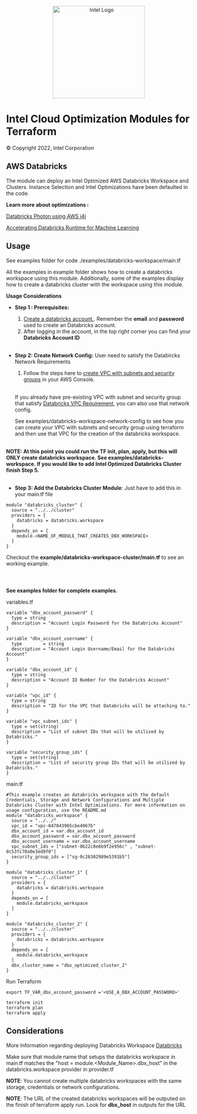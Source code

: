 <p align="center">
  <img src="https://github.com/OTCShare2/terraform-intel-hashicorp/blob/main/images/logo-classicblue-800px.png?raw=true" alt="Intel Logo" width="250"/>
</p>

# Intel Cloud Optimization Modules for Terraform

© Copyright 2022, Intel Corporation

## AWS Databricks

The module can deploy an Intel Optimized AWS Databricks Workspace and Clusters. Instance Selection and Intel Optimizations have been defaulted in the code.

**Learn more about optimizations :**

[Databricks Photon using AWS i4i](https://www.databricks.com/blog/2022/09/13/faster-insights-databricks-photon-using-aws-i4i-instances-latest-intel-ice-lake)

[Accelerating Databricks Runtime for Machine Learning](https://techcommunity.microsoft.com/t5/ai-customer-engineering-team/accelerating-azure-databricks-runtime-for-machine-learning/ba-p/3524273)

## Usage

See examples folder for code ./examples/databricks-workspace/main.tf

All the examples in example folder shows how to create a databricks workspace using this module. Additionally, some of the examples display how to create a databricks cluster with the workspace using this module.

**Usage Considerations**

<p>

* **Step 1 : Prerequisites:**

  1.  [Create a databricks account.](https://www.databricks.com/try-databricks?itm_data=Homepage-HeroCTA-Trial#account). Remember the **email** and **password** used to create an Databricks account.
  2.  After logging in the account, in the top right corner you can find your **Databricks Account ID**<br/><br/>
* **Step 2: Create Network Config:** User need to satisfy the Databircks Network Requirements

  1.  Follow the steps here to [create VPC with subnets and security groups](https://docs.databricks.com/administration-guide/cloud-configurations/aws/customer-managed-vpc.html#create-a-vpc) in your AWS Console.<br/><br/>

  If you already have pre-existing VPC with subnet and security group that satisfy [Databricks VPC Requirement](https://docs.databricks.com/administration-guide/cloud-configurations/aws/customer-managed-vpc.html#vpc-requirements-1), you can also use that network config. 
 
  See examples/databricks-workspace-network-config to see how you can create your VPC with subnets and security group using terraform and then use that VPC for the creation of the databricks workspace.<br/><br/>

**NOTE: At this point you could run the TF init, plan, apply, but this will ONLY create databricks workspace. See examples/databricks-workspace. If you would like to add Intel Optimized Databricks Cluster finish Step 5.**<br/><br/>

* **Step 3: Add the Databricks Cluster Module**: Just have to add this in your main.tf file
```hcl
module "databricks_cluster" {
  source = "../../cluster"
  providers = {
    databricks = databricks.workspace
  }
  depends_on = [
    module.<NAME_OF_MODULE_THAT_CREATES_DBX_WORKSPACE>
  ]
}
```
Checkout the **example/databricks-workspace-cluster/main.tf** to see an working example.<br/><br/>
# 
</p>

**See examples folder for complete examples.**

variables.tf
```hcl
variable "dbx_account_password" {
  type = string
  description = "Account Login Password for the Databricks Account"
}

variable "dbx_account_username" {
  type        = string
  description = "Account Login Username/Email for the Databricks Account"
}

variable "dbx_account_id" {
  type = string
  description = "Account ID Number for the Databricks Account"
}

variable "vpc_id" {
  type = string
  description = "ID for the VPC that Databricks will be attaching to."
}

variable "vpc_subnet_ids" {
  type = set(string)
  description = "List of subnet IDs that will be utilized by Databricks."
}

variable "security_group_ids" {
  type = set(string)
  description = "List of security group IDs that will be utilized by Databricks."
}
```
main.tf
```hcl
#This example creates an databricks workspace with the default Credentials, Storage and Network Configurations and Multiple Databricks Cluster with Intel Optimizations. For more information on usage configuration, use the README.md
module "databricks_workspace" {
  source = "../../"
  vpc_id = "vpc-047043965cbe4967b"
  dbx_account_id = var.dbx_account_id
  dbx_account_password = var.dbx_account_password
  dbx_account_username = var.dbx_account_username
  vpc_subnet_ids = ["subnet-0b22c8e6b9f2e956c" , "subnet-0c53fc70a0e3ed9f0"]
  security_group_ids = ["sg-0c26302989e5391b5"]
}

module "databricks_cluster_1" {
  source = "../../cluster"
  providers = {
    databricks = databricks.workspace
  }
  depends_on = [
    module.databricks_workspace
  ]
}

module "databricks_cluster_2" {
  source = "../../cluster"
  providers = {
    databricks = databricks.workspace
  }
  depends_on = [
    module.databricks_workspace
  ]
  dbx_cluster_name = "dbx_optimized_cluster_2"
}
```



Run Terraform

```hcl
export TF_VAR_dbx_account_password ='<USE_A_DBX_ACCOUNT_PASSWORD>'

terraform init  
terraform plan
terraform apply 
```
## Considerations
More Information regarding deploying Databricks Workspace [Databricks](https://registry.terraform.io/providers/databricks/databricks/latest/docs#authentication)

Make sure that module name that setups the databricks workspace in main.tf matches the "host = module.<Module_Name>.dbx_host" in the databricks.workspace provider in provider.tf

**NOTE**: You cannot create multiple databricks workspaces with the same storage, credentials or network configurations.

**NOTE**: The URL of the created databricks workspaces will be outputed on the finish of terraform apply run. Look for **dbx_host** in outputs for the URL